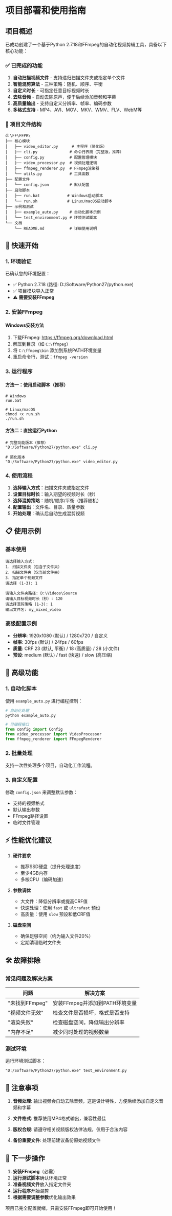 # 项目部署和使用指南

## 项目概述

已成功创建了一个基于Python 2.7.18和FFmpeg的自动化视频剪辑工具，具备以下核心功能：

### ✅ 已完成的功能

1. **自动扫描视频文件** - 支持递归扫描文件夹或指定单个文件
2. **智能混剪算法** - 三种策略：随机、顺序、平衡
3. **自定义时长** - 可指定任意目标视频时长
4. **去除音频** - 自动去除原声，便于后续添加音频和字幕
5. **高质量输出** - 支持自定义分辨率、帧率、编码参数
6. **多格式支持** - MP4、AVI、MOV、MKV、WMV、FLV、WebM等

### 📁 项目文件结构

```
d:\FF\FFPR\
├── 核心模块
│   ├── video_editor.py      # 主程序（简化版）
│   ├── cli.py              # 命令行界面（完整版，推荐）
│   ├── config.py           # 配置管理模块
│   ├── video_processor.py  # 视频处理逻辑
│   ├── ffmpeg_renderer.py  # FFmpeg渲染器
│   └── utils.py            # 工具函数
├── 配置文件
│   └── config.json         # 默认配置
├── 启动脚本
│   ├── run.bat            # Windows启动脚本
│   └── run.sh             # Linux/macOS启动脚本
├── 示例和测试
│   ├── example_auto.py     # 自动化脚本示例
│   └── test_environment.py # 环境测试脚本
└── 文档
    └── README.md           # 详细使用说明
```

## 🚀 快速开始

### 1. 环境验证
已确认您的环境配置：
- ✅ Python 2.7.18 (路径: D:/Software/Python27/python.exe)
- ✅ 项目模块导入正常
- ⚠️ **需要安装FFmpeg**

### 2. 安装FFmpeg

#### Windows安装方法
1. 下载FFmpeg: https://ffmpeg.org/download.html
2. 解压到目录（如 `C:\ffmpeg`）
3. 将 `C:\ffmpeg\bin` 添加到系统PATH环境变量
4. 重启命令行，测试：`ffmpeg -version`

### 3. 运行程序

#### 方法一：使用启动脚本（推荐）
```batch
# Windows
run.bat

# Linux/macOS  
chmod +x run.sh
./run.sh
```

#### 方法二：直接运行Python
```batch
# 完整功能版本（推荐）
"D:/Software/Python27/python.exe" cli.py

# 简化版本
"D:/Software/Python27/python.exe" video_editor.py
```

### 4. 使用流程

1. **选择输入方式**：扫描文件夹或指定文件
2. **设置目标时长**：输入期望的视频时长（秒）
3. **选择混剪策略**：随机/顺序/平衡（推荐随机）
4. **配置输出**：文件名、目录、质量参数
5. **开始处理**：确认后自动生成混剪视频

## 📋 使用示例

### 基本使用
```
请选择输入方式:
1. 扫描文件夹（包含子文件夹）
2. 扫描文件夹（仅当前文件夹）
3. 指定单个视频文件
请选择 (1-3): 1

请输入文件夹路径: D:\Videos\Source
请输入目标视频时长（秒）: 120
请选择混剪策略 (1-3): 1
输出文件名: my_mixed_video
```

### 高级配置示例
- **分辨率**: 1920x1080 (默认) / 1280x720 / 自定义
- **帧率**: 30fps (默认) / 24fps / 60fps
- **质量**: CRF 23 (默认, 平衡) / 18 (高质量) / 28 (小文件)
- **预设**: medium (默认) / fast (快速) / slow (高压缩)

## 🔧 高级功能

### 1. 自动化脚本
使用 `example_auto.py` 进行编程控制：
```python
# 自动化处理
python example_auto.py

# 可编程接口
from config import Config
from video_processor import VideoProcessor
from ffmpeg_renderer import FFmpegRenderer
```

### 2. 批量处理
支持一次性处理多个项目，自动化工作流程。

### 3. 自定义配置
修改 `config.json` 来调整默认参数：
- 支持的视频格式
- 默认输出参数  
- FFmpeg路径设置
- 临时文件管理

## ⚡ 性能优化建议

1. **硬件要求**
   - 推荐SSD硬盘（提升处理速度）
   - 至少4GB内存
   - 多核CPU（编码加速）

2. **参数调优**
   - 大文件：降低分辨率或提高CRF值
   - 快速处理：使用 `fast` 或 `ultrafast` 预设
   - 高质量：使用 `slow` 预设和低CRF值

3. **磁盘空间**
   - 确保足够空间（约为输入文件20%）
   - 定期清理临时文件夹

## 🛠️ 故障排除

### 常见问题及解决方案

| 问题 | 解决方案 |
|------|----------|
| "未找到FFmpeg" | 安装FFmpeg并添加到PATH环境变量 |
| "视频文件无效" | 检查文件是否损坏，格式是否支持 |
| "渲染失败" | 检查磁盘空间，降低输出分辨率 |
| "内存不足" | 减少同时处理的视频数量 |

### 测试环境
运行环境测试脚本：
```batch
"D:/Software/Python27/python.exe" test_environment.py
```

## 📝 注意事项

1. **音频处理**: 输出视频会自动去除音频，这是设计特性，方便后续添加自定义音频和字幕

2. **文件格式**: 推荐使用MP4格式输出，兼容性最佳

3. **版权合规**: 请遵守相关视频版权法律法规，仅用于合法内容

4. **备份重要文件**: 处理前建议备份原始视频文件

## 🎯 下一步操作

1. **安装FFmpeg**（必需）
2. **运行测试脚本**确认环境正常
3. **准备视频文件**放入指定文件夹
4. **运行程序**开始混剪
5. **根据需要调整参数**优化输出效果

项目已完全配置就绪，只需安装FFmpeg即可开始使用！
